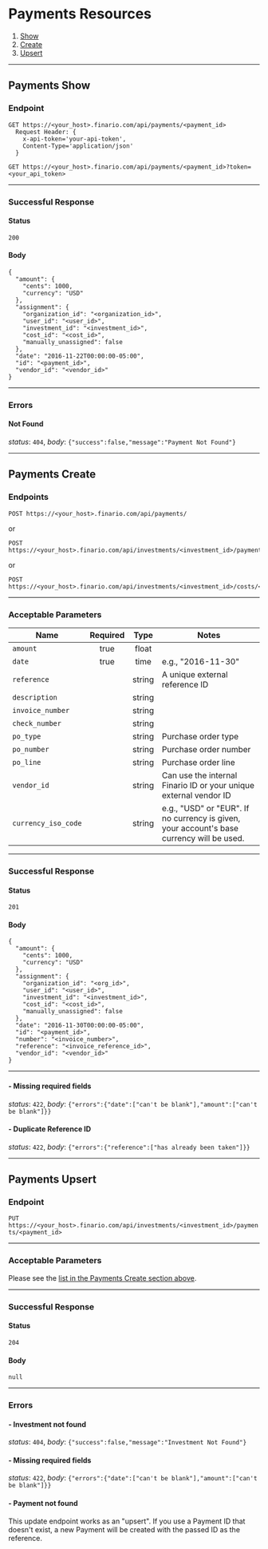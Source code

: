 # Payments Resources

1. [Show](#payments-show)
2. [Create](#payments-create)
3. [Upsert](#payments-upsert)

* * *

## Payments Show

### Endpoint
```
GET https://<your_host>.finario.com/api/payments/<payment_id>
  Request Header: {
    x-api-token='your-api-token',
    Content-Type='application/json'
  }
```
```
GET https://<your_host>.finario.com/api/payments/<payment_id>?token=<your_api_token>
```
<hr style="border-bottom: 1px solid #ddd"/>


### Successful Response
#### Status
`200`

#### Body
```
{
  "amount": {
    "cents": 1000,
    "currency": "USD"
  },
  "assignment": {
    "organization_id": "<organization_id>",
    "user_id": "<user_id>",
    "investment_id": "<investment_id>",
    "cost_id": "<cost_id>",
    "manually_unassigned": false
  },
  "date": "2016-11-22T00:00:00-05:00",
  "id": "<payment_id>",
  "vendor_id": "<vendor_id>"
}
```

<hr style="border-bottom: 1px solid #ddd"/>

### Errors
#### Not Found
_status_: `404`, _body_: `{"success":false,"message":"Payment Not Found"}`

* * *

## Payments Create

### Endpoints
```
POST https://<your_host>.finario.com/api/payments/
```
or
```
POST https://<your_host>.finario.com/api/investments/<investment_id>/payments/
```
or
```
POST https://<your_host>.finario.com/api/investments/<investment_id>/costs/<cost_id>/payments/
```

<hr style="border-bottom: 1px solid #ddd"/>

### Acceptable Parameters

Name | Required | Type | Notes
---- | :------: | :--: | -----
`amount` | true | float |
`date` | true | time | e.g., "2016-11-30"
`reference` | | string | A unique external reference ID
`description` | | string |
`invoice_number` | | string |
`check_number` | | string |
`po_type` | | string | Purchase order type
`po_number` | | string | Purchase order number
`po_line` | | string | Purchase order line
`vendor_id` | | string | Can use the internal Finario ID or your unique external vendor ID
`currency_iso_code` | | string | e.g., "USD" or "EUR". If no currency is given, your account's base currency will be used.

<hr style="border-bottom: 1px solid #ddd"/>

### Successful Response
#### Status
`201`

#### Body
```
{
  "amount": {
    "cents": 1000,
    "currency": "USD"
  },
  "assignment": {
    "organization_id": "<org_id>",
    "user_id": "<user_id>",
    "investment_id": "<investment_id>",
    "cost_id": "<cost_id>",
    "manually_unassigned": false
  },
  "date": "2016-11-30T00:00:00-05:00",
  "id": "<payment_id>",
  "number": "<invoice_number>",
  "reference": "<invoice_reference_id>",
  "vendor_id": "<vendor_id>"
}
```


<hr style="border-bottom: 1px solid #ddd"/>

#### - Missing required fields
_status_: `422`, _body_: `{"errors":{"date":["can't be blank"],"amount":["can't be blank"]}}`

#### - Duplicate Reference ID
_status_: `422`, _body_: `{"errors":{"reference":["has already been taken"]}}`

* * *


## Payments Upsert

### Endpoint
`PUT https://<your_host>.finario.com/api/investments/<investment_id>/payments/<payment_id>`

<hr style="border-bottom: 1px solid #ddd"/>

### Acceptable Parameters
Please see the [list in the Payments Create section above](#acceptable-parameters).

<hr style="border-bottom: 1px solid #ddd"/>

### Successful Response

#### Status
`204`

#### Body
`null`

<hr style="border-bottom: 1px solid #ddd"/>

### Errors
#### - Investment not found
_status_: `404`, _body_: `{"success":false,"message":"Investment Not Found"}`

#### - Missing required fields
_status_: `422`, _body_: `{"errors":{"date":["can't be blank"],"amount":["can't be blank"]}}`

#### - Payment not found
This update endpoint works as an "upsert". If you use a Payment ID that doesn't exist, a new Payment will be created with the passed ID as the reference.
